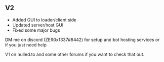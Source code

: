 ## V2
 - Added GUI to loader/client side
 - Updated server/host GUI
 - Fixed some major bugs




DM me on discord (ZER0x1337#8442) for setup and bot hosting services or if you just need help

V1 on nulled.to and some other forums if you want to check that out.

